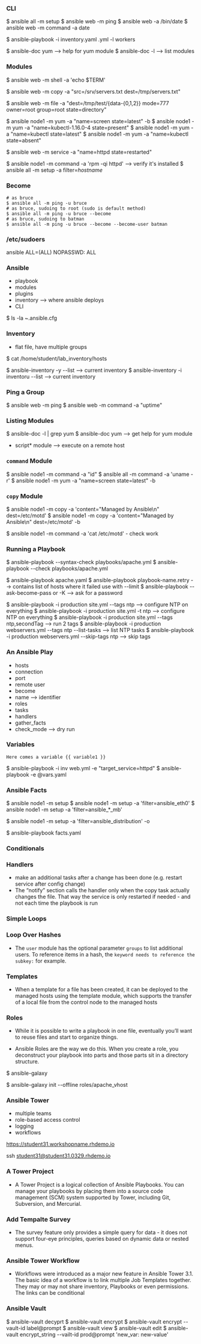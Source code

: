### CLI

$ ansible all -m setup
$ ansible web -m ping
$ ansible web -a /bin/date
$ ansible web -m command -a date

$ ansible-playbook -i inventory.yaml <playbook>.yml -l workers

$ ansible-doc yum --> help for yum module
$ ansible-doc -l --> list modules

### Modules

$ ansible web -m shell -a 'echo $TERM'

$ ansible web -m copy -a "src=/srv/servers.txt dest=/tmp/servers.txt"

$ ansible web -m file -a "dest=/tmp/test/{data-{0,1,2}} mode=777 owner=root group=root state=directory"

$ ansible node1 -m yum -a "name=screen state=latest" -b
$ ansible node1 -m yum -a "name=kubectl-1.16.0-4 state=present"
$ ansible node1 -m yum -a "name=kubectl state=latest"
$ ansible node1 -m yum -a "name=kubectl state=absent"

$ ansible web -m service -a "name=httpd state=restarted"

$ ansible node1 -m command -a 'rpm -qi httpd' --> verify it's installed
$ ansible all -m setup -a filter=*hostname*

### Become

```
# as bruce
$ ansible all -m ping -u bruce
# as bruce, sudoing to root (sudo is default method)
$ ansible all -m ping -u bruce --become
# as bruce, sudoing to batman
$ ansible all -m ping -u bruce --become --become-user batman
```

### /etc/sudoers

ansible ALL=(ALL) NOPASSWD: ALL

### Ansible

- playbook
- modules
- plugins
- inventory --> where ansible deploys
- CLI

$ ls -la ~.ansible.cfg

### Inventory

- flat file, have multiple groups

$ cat /home/student<X>/lab_inventory/hosts

$ ansible-inventory -y --list  --> current inventory
$ ansible-inventory -i inventoru --list  --> current inventory

### Ping a Group


$ ansible web -m ping
$ ansible web -m command -a "uptime"

### Listing Modules

$ ansible-doc -l | grep yum
$ ansible-doc yum --> get help for yum module

- script* module --> execute on a remote host

### `command` Module

$ ansible node1 -m command -a "id"
$ ansible all -m command -a 'uname -r'
$ ansible node1 -m yum -a "name=screen state=latest" -b

### `copy` Module

$ ansible node1 -m copy -a 'content="Managed by Ansible\n" dest=/etc/motd'
$ ansible node1 -m copy -a 'content="Managed by Ansible\n" dest=/etc/motd' -b

$ ansible node1 -m command -a 'cat /etc/motd' - check work

### Running a Playbook

$ ansible-playbook --syntax-check playbooks/apache.yml
$ ansible-playbook --check playbooks/apache.yml

$ ansible-playbook apache.yaml
$ ansible-playbook playbook-name.retry --> contains list of hosts where it failed use with --limit
$ ansible-playbook --ask-become-pass or -K --> ask for a password

$ ansible-playbook -i production site.yml --tags ntp --> configure NTP on everything
$ ansible-playbook -i production site.yml -t ntp --> configure NTP on everything
$ ansible-playbook -i production site.yml --tags ntp,secondTag --> run 2 tags
$ ansible-playbook -i production webservers.yml --tags ntp --list-tasks --> list NTP tasks
$ ansible-playbook -i production webservers.yml --skip-tags ntp --> skip tags

### An Ansible Play

- hosts
- connection
- port
- remote user
- become
- name --> identifier
- roles
- tasks
- handlers
- gather_facts
- check_mode --> dry run

### Variables

```
Here comes a variable {{ variable1 }}
```

$ ansible-playbook -i inv web.yml -e "target_service=httpd"
$ ansible-playbook <playbook> -e @vars.yaml

### Ansible Facts

$ ansible node1 -m setup
$ ansible node1 -m setup -a 'filter=ansible_eth0'
$ ansible node1 -m setup -a 'filter=ansible_*_mb'

$ ansible node1 -m setup -a 'filter=ansible_distribution'  -o

$ ansible-playbook facts.yaml

### Conditionals

### Handlers

- make an additional tasks after a change has been done (e.g. restart service after config change)
- The “notify” section calls the handler only when the copy task actually changes the file. That way the service is only restarted if needed - and not each time the playbook is run

### Simple Loops

### Loop Over Hashes

- The `user` module has the optional parameter `groups` to list additional users. To reference items in a hash, the `keyword needs to reference the subkey:` for example.

### Templates

- When a template for a file has been created, it can be deployed to the managed hosts using the template module, which supports the transfer of a local file from the control node to the managed hosts

### Roles

- While it is possible to write a playbook in one file, eventually you’ll want to reuse files and start to organize things.

- Ansible Roles are the way we do this. When you create a role, you deconstruct your playbook into parts and those parts sit in a directory structure.

$ ansible-galaxy

$ ansible-galaxy init --offline roles/apache_vhost

### Ansible Tower

- multiple teams
- role-based access control
- logging
- workflows

https://student31.workshopname.rhdemo.io

ssh student31@student31.0329.rhdemo.io

### A Tower Project

- A Tower Project is a logical collection of Ansible Playbooks. You can manage your playbooks by placing them into a source code management (SCM) system supported by Tower, including Git, Subversion, and Mercurial.

### Add Tempalte Survey

- The survey feature only provides a simple query for data - it does not support four-eye principles, queries based on dynamic data or nested menus.

### Ansible Tower Workflow

- Workflows were introduced as a major new feature in Ansible Tower 3.1. The basic idea of a workflow is to link multiple Job Templates together. They may or may not share inventory, Playbooks or even permissions. The links can be conditional

### Ansible Vault

$ ansible-vault decyprt <file>
$ ansible-vault encrypt <file>
$ ansible-vault encrypt --vault-id label@prompt <file>
$ ansible-vault view <file>
$ ansible-vault edit <file>
$ ansible-vault encrypt_string --vailt-id prod@prompt 'new_var: new-value'